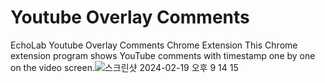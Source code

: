 # Youtube Overlay Comments
EchoLab Youtube Overlay Comments Chrome Extension
This Chrome extension program shows YouTube comments with timestamp one by one on the video screen.![스크린샷 2024-02-19 오후 9 14 15](https://github.com/doooh98/Youtube-Overlay-Comments/assets/77437338/ee6c2ec3-7d90-4861-90f2-1677a5385f2b)
